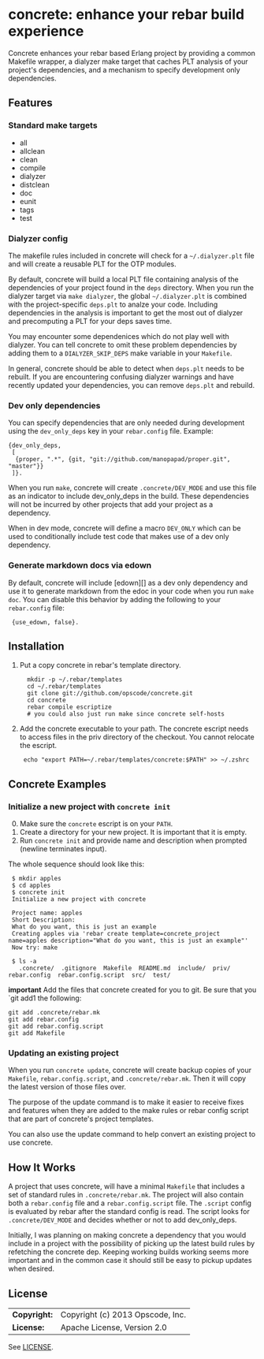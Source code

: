 # concrete: enhance your rebar build experience #

Concrete enhances your rebar based Erlang project by providing a
common Makefile wrapper, a dialyzer make target that caches PLT
analysis of your project's dependencies, and a mechanism to specify
development only dependencies.

## Features ##

### Standard make targets ###

* all
* allclean
* clean
* compile
* dialyzer
* distclean
* doc
* eunit
* tags
* test

### Dialyzer config ###

The makefile rules included in concrete will check for a
`~/.dialyzer.plt` file and will create a reusable PLT for the OTP
modules.

By default, concrete will build a local PLT file containing analysis
of the dependencies of your project found in the `deps`
directory. When you run the dialyzer target via `make dialyzer`, the
global `~/.dialyzer.plt` is combined with the project-specific
`deps.plt` to analze your code. Including dependencies in the analysis
is important to get the most out of dialyzer and precomputing a PLT
for your deps saves time.

You may encounter some dependenices which do not play well with
dialyzer. You can tell concrete to omit these problem dependencies by
adding them to a `DIALYZER_SKIP_DEPS` make variable in your
`Makefile`.

In general, concrete should be able to detect when `deps.plt` needs to
be rebuilt. If you are encountering confusing dialyzer warnings and
have recently updated your dependencies, you can remove
`deps.plt` and rebuild.

### Dev only dependencies ###

You can specify dependencies that are only needed during development
using the `dev_only_deps` key in your `rebar.config` file. Example:
```
{dev_only_deps,
 [
  {proper, ".*", {git, "git://github.com/manopapad/proper.git", "master"}}
 ]}.
```

When you run `make`, concrete will create `.concrete/DEV_MODE` and use
this file as an indicator to include dev_only_deps in the build. These
dependencies will not be incurred by other projects that add your
project as a dependency.

When in dev mode, concrete will define a macro `DEV_ONLY` which can be
used to conditionally include test code that makes use of a dev only
dependency.

### Generate markdown docs via edown ###

By default, concrete will include [edown][] as a dev only dependency
and use it to generate markdown from the edoc in your code when you
run `make doc`. You can disable this behavior by adding the following
to your `rebar.config` file:

```
 {use_edown, false}.
```

## Installation ##

1. Put a copy concrete in rebar's template directory.

   ```
     mkdir -p ~/.rebar/templates
     cd ~/.rebar/templates
     git clone git://github.com/opscode/concrete.git
     cd concrete
     rebar compile escriptize
     # you could also just run make since concrete self-hosts
   ```

2. Add the concrete executable to your path. The concrete escript
   needs to access files in the priv directory of the checkout. You
   cannot relocate the escript.

    ```
     echo "export PATH=~/.rebar/templates/concrete:$PATH" >> ~/.zshrc
    ```

## Concrete Examples ##

### Initialize a new project with `concrete init` ###

0. Make sure the `concrete` escript is on your `PATH`.
1. Create a directory for your new project. It is important that it is
   empty.
2. Run `concrete init` and provide name and description when
   prompted (newline terminates input).

The whole sequence should look like this:

```
 $ mkdir apples
 $ cd apples
 $ concrete init
 Initialize a new project with concrete

 Project name: apples
 Short Description:
 What do you want, this is just an example
 Creating apples via 'rebar create template=concrete_project name=apples description="What do you want, this is just an example"'
 Now try: make

 $ ls -a
   .concrete/  .gitignore  Makefile  README.md  include/  priv/  rebar.config  rebar.config.script  src/  test/
```

**important** Add the files that concrete created for you to git.
Be sure that you `git add1 the following:

```
git add .concrete/rebar.mk
git add rebar.config
git add rebar.config.script
git add Makefile
```

### Updating an existing project ###

When you run `concrete update`, concrete will create backup copies of
your `Makefile`, `rebar.config.script`, and `.concrete/rebar.mk`. Then
it will copy the latest version of those files over.

The purpose of the update command is to make it easier to receive
fixes and features when they are added to the make rules or rebar
config script that are part of concrete's project templates.

You can also use the update command to help convert an existing
project to use concrete.

## How It Works ##

A project that uses concrete, will have a minimal `Makefile` that
includes a set of standard rules in `.concrete/rebar.mk`. The project
will also contain both a `rebar.config` file and a
`rebar.config.script` file. The `.script` config is evaluated by rebar
after the standard config is read. The script looks for
`.concrete/DEV_MODE` and decides whether or not to add dev_only_deps.

Initially, I was planning on making concrete a dependency that you
would include in a project with the possibility of picking up the
latest build rules by refetching the concrete dep. Keeping working
builds working seems more important and in the common case it should
still be easy to pickup updates when desired.

## License ##

|                      |                                          |
|:---------------------|:-----------------------------------------|
| **Copyright:**       | Copyright (c) 2013 Opscode, Inc.
| **License:**         | Apache License, Version 2.0

See [LICENSE](./LICENSE).

